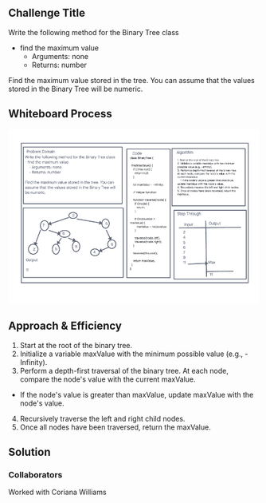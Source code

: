 ## Challenge Title

Write the following method for the Binary Tree class

- find the maximum value
  - Arguments: none
  - Returns: number

Find the maximum value stored in the tree. You can assume that the values stored in the Binary Tree will be numeric.

## Whiteboard Process

![Whiteboard Process](./Screenshot%202023-06-06%20at%204.51.59%20PM.png)

## Approach & Efficiency

1. Start at the root of the binary tree.
2. Initialize a variable maxValue with the minimum possible value (e.g., -Infinity).
3. Perform a depth-first traversal of the binary tree.
At each node, compare the node's value with the current maxValue.

- If the node's value is greater than maxValue, update maxValue with the node's value.

4. Recursively traverse the left and right child nodes.
5. Once all nodes have been traversed, return the maxValue.

## Solution

<!--
class BinaryTree {

  findMaxValue() {
    if (!this.root) {
      return null;
    }

    let maxValue = -Infinity;

    // Helper function

    function traverse(node) {
      if (!node) {
        return;
      }

      if (node.value > maxValue) {
        maxValue = node.value;
      }

      traverse(node.left);
      traverse(node.right);
    }

    traverse(this.root);

    return maxValue;
  }
} -->

### Collaborators

Worked with Coriana Williams
